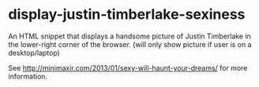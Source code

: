 display-justin-timberlake-sexiness
==================================

An HTML snippet that displays a handsome picture of Justin Timberlake in the lower-right corner of the browser. (will only show picture if user is on a desktop/laptop)

See http://minimaxir.com/2013/01/sexy-will-haunt-your-dreams/ for more information.
